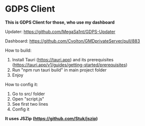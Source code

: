 # GDPS Client

**This is GDPS Client for those, who use my dashboard**

Updater: https://github.com/MegaSa1nt/GDPS-Updater

Dashboard: https://github.com/Cvolton/GMDprivateServer/pull/883

How to build:
1. Install Tauri (https://tauri.app) and its prerequisites (https://tauri.app/v1/guides/getting-started/prerequisites)
2. Run "npm run tauri build" in main project folder
3. Enjoy

How to config it:
1. Go to src/ folder
2. Open "script.js"
3. See first two lines
4. Config it

**It uses JSZip (https://github.com/Stuk/jszip)**

